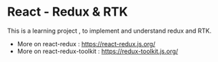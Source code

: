 # React - Redux & RTK

This is a learning project , to implement and understand redux and RTK.

- More on react-redux : https://react-redux.js.org/
- More on react-redux-toolkit : https://redux-toolkit.js.org/
